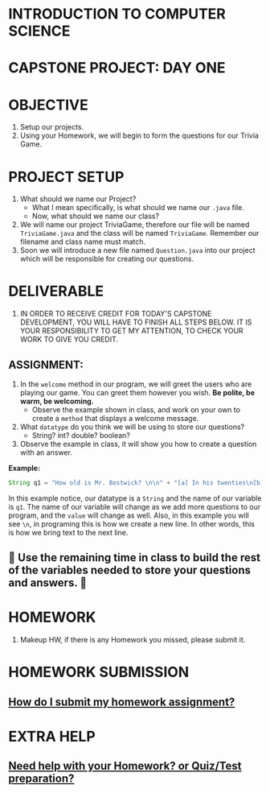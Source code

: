 # INTRODUCTION TO COMPUTER SCIENCE

# CAPSTONE PROJECT: DAY ONE

# OBJECTIVE
1. Setup our projects.
2. Using your Homework, we will begin to form the questions for our Trivia Game.

# PROJECT SETUP

1. What should we name our Project?
    * What I mean specifically, is what should we name our `.java` file.
    * Now, what should we name our class?
2. We will name our project TriviaGame, therefore our file will be named `TriviaGame.java` and the class will be named `TriviaGame`. Remember our filename and class name must match.
3. Soon we will introduce a new file named `Question.java` into our project which will be responsible for creating our questions.

# DELIVERABLE

1. IN ORDER TO RECEIVE CREDIT FOR TODAY'S CAPSTONE DEVELOPMENT, YOU WILL HAVE TO FINISH ALL STEPS BELOW. IT IS YOUR RESPONSIBILITY TO GET MY ATTENTION, TO CHECK YOUR WORK TO GIVE YOU CREDIT.

## ASSIGNMENT:
1. In the `welcome` method in our program, we will greet the users who are playing our game. You can greet them however you wish. **Be polite, be warm, be welcoming.**
    * Observe the example shown in class, and work on your own to create a `method` that displays a welcome message.
2. What `datatype` do you think we will be using to store our questions?
    * String? int? double? boolean?
3. Observe the example in class, it will show you how to create a question with an answer.

**Example:**
```java
String q1 = "How old is Mr. Bostwick? \n\n" + "[a] In his twenties\n[b] In his thirties\n[c] In his fourties";
```

In this example notice, our datatype is a `String` and the name of our variable is `q1`. The name of our variable will change as we add more questions to our program, and the `value` will change as well. Also, in this example you will see `\n`, in programing this is how we create a new line. In other words, this is how we bring text to the next line.

## 🚨 Use the remaining time in class to build the rest of the variables needed to store your questions and answers. 🚨

# HOMEWORK

1. Makeup HW, if there is any Homework you missed, please submit it.

# HOMEWORK SUBMISSION
## [How do I submit my homework assignment?](https://github.com/ECS-CS/2018-2019/blob/master/6-8th/HomeworkSubmission.md)

# EXTRA HELP

## [Need help with your Homework? or Quiz/Test preparation?](https://github.com/ECS-CS/2018-2019/blob/master/6-8th/ExtraHelp.md)